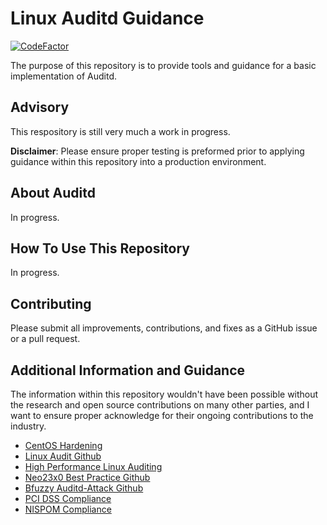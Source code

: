 # Linux Auditd Guidance
[![CodeFactor](https://www.codefactor.io/repository/github/hacks4snacks/linux-auditd/badge)](https://www.codefactor.io/repository/github/hacks4snacks/linux-auditd)

The purpose of this repository is to provide tools and guidance for a basic implementation of Auditd.

## Advisory

This respository is still very much a work in progress.

**Disclaimer**: Please ensure proper testing is preformed prior to applying guidance within this repository into a production environment.

## About Auditd

In progress.

## How To Use This Repository

In progress.

## Contributing

Please submit all improvements, contributions, and fixes as a GitHub issue or a pull request.

## Additional Information and Guidance

The information within this repository wouldn't have been possible without the research and open source contributions on many other parties, and I want to ensure proper acknowledge for their ongoing contributions to the industry.

* [CentOS Hardening](https://highon.coffee/blog/security-harden-centos-7/#auditd---audit-daemon)
* [Linux Audit Github](https://github.com/linux-audit/audit-userspace/tree/master/rules)
* [High Performance Linux Auditing](https://linux-audit.com/tuning-auditd-high-performance-linux-auditing/)
* [Neo23x0 Best Practice Github](https://github.com/Neo23x0/auditd/blob/master/audit.rules)
* [Bfuzzy Auditd-Attack Github](https://github.com/bfuzzy/auditd-attack/blob/master/auditd-attack.rules)
* [PCI DSS Compliance](https://github.com/linux-audit/audit-userspace/blob/master/rules/30-pci-dss-v31.rules)
* [NISPOM Compliance](https://github.com/linux-audit/audit-userspace/blob/master/rules/30-nispom.rules)
